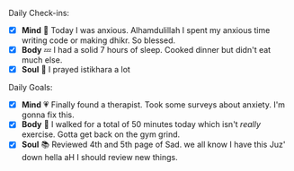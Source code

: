 Daily Check-ins:
- [x] **Mind** :iphone: Today I was anxious. Alhamdulillah I spent my anxious time writing code or making dhikr. So blessed.
- [x] **Body** :zzz: I had a solid 7 hours of sleep. Cooked dinner but didn't eat much else.
- [x] **Soul** :pray: I prayed istikhara a lot

Daily Goals:
- [x] **Mind** :heartpulse: Finally found a therapist. Took some surveys about anxiety. I'm gonna fix this.
- [x] **Body** :dancer: I walked for a total of 50 minutes today which isn't *really* exercise. Gotta get back on the gym grind.
- [x] **Soul** :books: Reviewed 4th and 5th page of Sad. we all know I have this Juz' down hella aH I should review new things.
